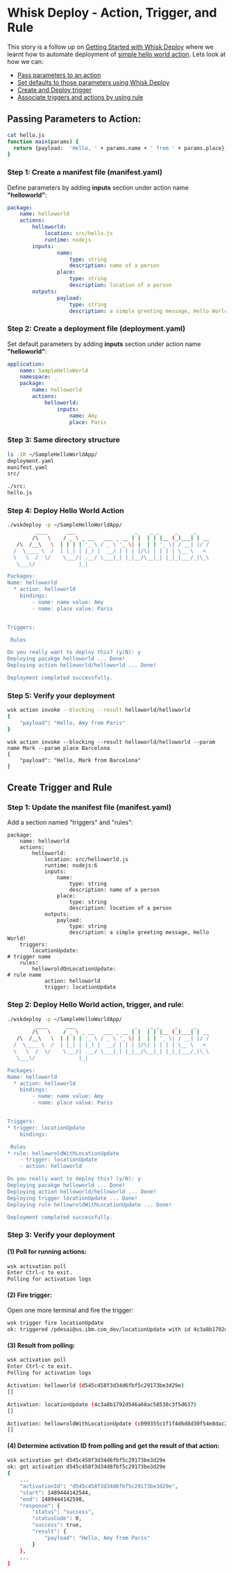 # Whisk Deploy - Action, Trigger, and Rule

This story is a follow up on [Getting Started with Whisk Deploy](https://medium.com/openwhisk/getting-started-with-whisk-deploy-cea744222585#.vv018i65l) where we learnt how to automate deployment of [simple hello world action](https://github.com/openwhisk/openwhisk/blob/master/docs/actions.md#creating-and-invoking-javascript-actions). Lets look at how we can:

* [Pass parameters to an action](https://github.com/openwhisk/openwhisk/blob/master/docs/actions.md#passing-parameters-to-an-action)
* [Set defaults to those parameters using Whisk Deploy](https://github.com/openwhisk/openwhisk/blob/master/docs/actions.md#setting-default-parameters)
* [Create and Deploy trigger](https://github.com/openwhisk/openwhisk/blob/master/docs/triggers_rules.md#creating-and-firing-triggers) 
* [Associate triggers and actions by using rule](https://github.com/openwhisk/openwhisk/blob/master/docs/triggers_rules.md#associating-triggers-and-actions-by-using-rules)

## Passing Parameters to Action:

```bash
cat hello.js
function main(params) {	
  return {payload:  'Hello, ' + params.name + ' from ' + params.place};
}
```

### Step 1: Create a manifest file (manifest.yaml)

Define parameters by adding **inputs** section under action name **"helloworld"**:

```yaml
package:
    name: helloworld
    actions:
        helloworld:
            location: src/hello.js
            runtime: nodejs
	    inputs:
                name:
                    type: string
                    description: name of a person
                place:
                    type: string
                    description: location of a person
	    outputs:
                payload:
                    type: string
                    description: a simple greeting message, Hello World!
```

### Step 2: Create a deployment file (deployment.yaml)

Set default parameters by adding **inputs** section under action name **"helloworld"**:

```yaml
application:
    name: SampleHelloWorld
    namespace: _
    package:
        name: helloworld
        actions:
            helloworld:
                inputs:
                    name: Amy
                    place: Paris
```

### Step 3: Same directory structure

```bash
ls -1R ~/SampleHelloWorldApp/
deployment.yaml
manifest.yaml
src/

./src:
hello.js
```

### Step 4: Deploy Hello World Action

```bash
./wskdeploy -p ~/SampleHelloWorldApp/
         ____      ___                   _    _ _     _     _
        /\   \    / _ \ _ __   ___ _ __ | |  | | |__ (_)___| | __
   /\  /__\   \  | | | | '_ \ / _ \ '_ \| |  | | '_ \| / __| |/ /
  /  \____ \  /  | |_| | |_) |  __/ | | | |/\| | | | | \__ \   <
  \   \  /  \/    \___/| .__/ \___|_| |_|__/\__|_| |_|_|___/_|\_\
   \___\/              |_|

Packages:
Name: helloworld
  * action: helloworld
    bindings:
        - name: name value: Amy
        - name: place value: Paris


Triggers:

 Rules

Do you really want to deploy this? (y/N): y
Deploying pacakge helloworld ... Done!
Deploying action helloworld/helloworld ... Done!

Deployment completed successfully.
```

### Step 5: Verify your deployment

```bash
wsk action invoke --blocking --result helloworld/helloworld
{
    "payload": "Hello, Amy from Paris"
}
```

```
wsk action invoke --blocking --result helloworld/helloworld --param name Mark --param place Barcelona
{
    "payload": "Hello, Mark from Barcelona"
}
```

## Create Trigger and Rule

### Step 1: Update the manifest file (manifest.yaml)

Add a section named "triggers" and "rules": 

```
package:
    name: helloworld
    actions:
        helloworld:
            location: src/helloworld.js
            runtime: nodejs:6
            inputs:
                name:
                    type: string
                    description: name of a person
                place:
                    type: string
                    description: location of a person
            outputs:
                payload:
                    type: string
                    description: a simple greeting message, Hello World!
    triggers:
        locationUpdate:															# trigger name
    rules:
        hellowroldOnLocationUpdate:												# rule name
            action: helloworld
            trigger: locationUpdate
```

### Step 2: Deploy Hello World action, trigger, and rule:

```bash
./wskdeploy -p ~/SampleHelloWorldApp/
         ____      ___                   _    _ _     _     _
        /\   \    / _ \ _ __   ___ _ __ | |  | | |__ (_)___| | __
   /\  /__\   \  | | | | '_ \ / _ \ '_ \| |  | | '_ \| / __| |/ /
  /  \____ \  /  | |_| | |_) |  __/ | | | |/\| | | | | \__ \   <
  \   \  /  \/    \___/| .__/ \___|_| |_|__/\__|_| |_|_|___/_|\_\
   \___\/              |_|

Packages:
Name: helloworld
  * action: helloworld
    bindings:
        - name: name value: Amy
        - name: place value: Paris


Triggers:
* trigger: locationUpdate
    bindings:

 Rules
* rule: hellowroldWithLocationUpdate
    - trigger: locationUpdate
    - action: helloworld

Do you really want to deploy this? (y/N): y
Deploying pacakge helloworld ... Done!
Deploying action helloworld/helloworld ... Done!
Deploying trigger locationUpdate ... Done!
Deploying rule hellowroldWithLocationUpdate ... Done!

Deployment completed successfully.
```

### Step 3: Verify your deployment

#### (1) Poll for running actions:

```bash
wsk activation poll
Enter Ctrl-c to exit.
Polling for activation logs
```

#### (2) Fire trigger:

Open one more terminal and fire the trigger:

```bash
wsk trigger fire locationUpdate
ok: triggered /pdesai@us.ibm.com_dev/locationUpdate with id 4c3a8b1792d546a68ac58538c3f5d637
```

#### (3) Result from polling:

```bash
wsk activation poll
Enter Ctrl-c to exit.
Polling for activation logs

Activation: helloworld (d545c458f3d34d6fbf5c29173be3d29e)
[]

Activation: locationUpdate (4c3a8b1792d546a68ac58538c3f5d637)
[]

Activation: hellowroldWithLocationUpdate (c099355c1f1f4d6d8d30f54e8dac2b84)
[]
```

#### (4) Determine activation ID from polling and get the result of that action: 

```bash
wsk activation get d545c458f3d34d6fbf5c29173be3d29e
ok: got activation d545c458f3d34d6fbf5c29173be3d29e
{
	...
    "activationId": "d545c458f3d34d6fbf5c29173be3d29e",
    "start": 1489444142544,
    "end": 1489444142598,
    "response": {
        "status": "success",
        "statusCode": 0,
        "success": true,
        "result": {
            "payload": "Hello, Amy from Paris"
        }
    },
	...
}
```
